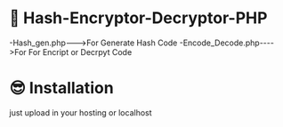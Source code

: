 # 🔰 Hash-Encryptor-Decryptor-PHP
-Hash_gen.php--->For Generate Hash Code
-Encode_Decode.php---->For For Encript or Decrpyt Code
# 😎 Installation
just upload in your hosting or localhost
